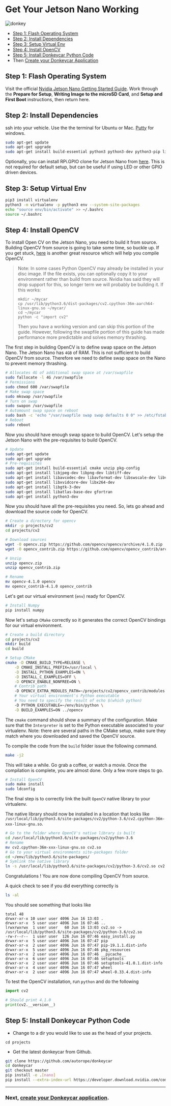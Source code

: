 # Get Your Jetson Nano Working

![donkey](/assets/logos/nvidia_logo.png)

* [Step 1: Flash Operating System](#step-1-flash-operating-system)
* [Step 2: Install Dependencies](#step-2-install-dependencies)
* [Step 3: Setup Virtual Env](#step-3-setup-virtual-env)
* [Step 4: Install OpenCV](#step-4-install-opencv)
* [Step 5: Install Donkeycar Python Code](#step-5-install-donkeycar-python-code)
* Then [Create your Donkeycar Application](/guide/create_application/)

## Step 1: Flash Operating System

Visit the official [Nvidia Jetson Nano Getting Started Guide](https://developer.nvidia.com/embedded/learn/get-started-jetson-nano-devkit#prepare). Work through the __Prepare for Setup__, __Writing Image to the microSD Card__, and __Setup and First Boot__ instructions, then return here.

## Step 2: Install Dependencies

ssh into your vehicle. Use the the terminal for Ubuntu or Mac. [Putty](https://www.chiark.greenend.org.uk/~sgtatham/putty/latest.html) for windows.


```bash
sudo apt-get update
sudo apt-get upgrade
sudo apt-get install build-essential python3 python3-dev python3-pip libhdf5-serial-dev hdf5-tools nano
```

Optionally, you can install RPi.GPIO clone for Jetson Nano from [here](https://github.com/NVIDIA/jetson-gpio). This is not required for default setup, but can be useful if using LED or other GPIO driven devices.

##  Step 3: Setup Virtual Env

```bash
pip3 install virtualenv
python3 -m virtualenv -p python3 env --system-site-packages
echo "source env/bin/activate" >> ~/.bashrc
source ~/.bashrc
```

## Step 4: Install OpenCV

To install Open CV on the Jetson Nano, you need to build it from source. Building OpenCV from source is going to take some time, so buckle up. If you get stuck, [here](https://www.pyimagesearch.com/2018/08/15/how-to-install-opencv-4-on-ubuntu/) is another great resource which will help you compile OpenCV. 

> Note: In some cases Python OpenCV may already be installed in your disc image. If the file exists, you can optionally copy it to your environment rather than build from source. Nvidia has said they will drop support for this, so longer term we will probably be building it. If this works:
> 
> ```
> mkdir ~/mycar
> cp /usr/lib/python3.6/dist-packages/cv2.cpython-36m-aarch64-linux-gnu.so ~/mycar/ 
> cd ~/mycar
> python -c "import cv2"
> ```
>
> Then you have a working version and can skip this portion of the guide.
> However, following the swapfile portion of this guide has made performance more predictable and solves memory thrashing.

The first step in building OpenCV is to define swap space on the Jetson Nano. The Jetson Nano has `4GB` of RAM. This is not sufficient to build OpenCV from source. Therefore we need to define swap space on the Nano to prevent memory thrashing.

```bash
# Allocates 4G of additional swap space at /var/swapfile
sudo fallocate -l 4G /var/swapfile
# Permissions
sudo chmod 600 /var/swapfile
# Make swap space
sudo mkswap /var/swapfile
# Turn on swap
sudo swapon /var/swapfile
# Automount swap space on reboot
sudo bash -c 'echo "/var/swapfile swap swap defaults 0 0" >> /etc/fstab'
# Reboot
sudo reboot
```

Now you should have enough swap space to build OpenCV. Let's setup the Jetson Nano with the pre-requisites to build OpenCV.

```bash
# Update
sudo apt-get update
sudo apt-get upgrade
# Pre-requisites
sudo apt-get install build-essential cmake unzip pkg-config
sudo apt-get install libjpeg-dev libpng-dev libtiff-dev
sudo apt-get install libavcodec-dev libavformat-dev libswscale-dev libv4l-dev
sudo apt-get install libxvidcore-dev libx264-dev
sudo apt-get install libgtk-3-dev
sudo apt-get install libatlas-base-dev gfortran
sudo apt-get install python3-dev
```

Now you should have all the pre-requisites you need.  So, lets go ahead and download the source code for OpenCV.

```bash
# Create a directory for opencv
mkdir -p projects/cv2
cd projects/cv2

# Download sources
wget -O opencv.zip https://github.com/opencv/opencv/archive/4.1.0.zip
wget -O opencv_contrib.zip https://github.com/opencv/opencv_contrib/archive/4.1.0.zip

# Unzip
unzip opencv.zip
unzip opencv_contrib.zip

# Rename
mv opencv-4.1.0 opencv
mv opencv_contrib-4.1.0 opencv_contrib
```

Let's get our virtual environment (`env`) ready for OpenCV.

```bash
# Install Numpy
pip install numpy
```

Now let's setup `CMake` correctly so it generates the correct OpenCV bindings for our virtual environment.

```bash
# Create a build directory
cd projects/cv2
mkdir build
cd build

# Setup CMake
cmake -D CMAKE_BUILD_TYPE=RELEASE \
	-D CMAKE_INSTALL_PREFIX=/usr/local \
	-D INSTALL_PYTHON_EXAMPLES=ON \
	-D INSTALL_C_EXAMPLES=OFF \
	-D OPENCV_ENABLE_NONFREE=ON \
	# Contrib path
	-D OPENCV_EXTRA_MODULES_PATH=~/projects/cv2/opencv_contrib/modules \
	# Your virtual environment's Python executable
	# You need to specify the result of echo $(which python)
	-D PYTHON_EXECUTABLE=~/env/bin/python \
	-D BUILD_EXAMPLES=ON ../opencv
```

The `cmake` command should show a summary of the configuration. Make sure that the `Interpreter` is set to the Python executable associated to *your* virtualenv.  Note: there are several paths in the CMake setup, make sure they match where you downloaded and saved the OpenCV source.

To compile the code from the `build` folder issue the following command. 

```bash
make -j2
```

This will take a while. Go grab a coffee, or watch a movie.
Once the compilation is complete, you are almost done. Only a few more steps to go.

```bash
# Install OpenCV
sudo make install
sudo ldconfig
```

The final step is to correctly link the built `OpenCV` native library to your virtualenv.

The native library should now be installed in a location that looks like `/usr/local/lib/python3.6/site-packages/cv2/python-3.6/cv2.cpython-36m-xxx-linux-gnu.so`. 

```bash
# Go to the folder where OpenCV's native library is built
cd /usr/local/lib/python3.6/site-packages/cv2/python-3.6
# Rename
mv cv2.cpython-36m-xxx-linux-gnu.so cv2.so
# Go to your virtual environments site-packages folder
cd ~/env/lib/python3.6/site-packages/
# Symlink the native library
ln -s /usr/local/lib/python3.6/site-packages/cv2/python-3.6/cv2.so cv2.so
```

Congratulations ! You are now done compiling OpenCV from source.

A quick check to see if you did everything correctly is

```bash
ls -al
```

You should see something that looks like

```
total 48
drwxr-xr-x 10 user user 4096 Jun 16 13:03 .
drwxr-xr-x  5 user user 4096 Jun 16 07:46 ..
lrwxrwxrwx  1 user user   60 Jun 16 13:03 cv2.so -> /usr/local/lib/python3.6/site-packages/cv2/python-3.6/cv2.so
-rw-r--r--  1 user user  126 Jun 16 07:46 easy_install.py
drwxr-xr-x  5 user user 4096 Jun 16 07:47 pip
drwxr-xr-x  2 user user 4096 Jun 16 07:47 pip-19.1.1.dist-info
drwxr-xr-x  5 user user 4096 Jun 16 07:46 pkg_resources
drwxr-xr-x  2 user user 4096 Jun 16 07:46 __pycache__
drwxr-xr-x  6 user user 4096 Jun 16 07:46 setuptools
drwxr-xr-x  2 user user 4096 Jun 16 07:46 setuptools-41.0.1.dist-info
drwxr-xr-x  4 user user 4096 Jun 16 07:47 wheel
drwxr-xr-x  2 user user 4096 Jun 16 07:47 wheel-0.33.4.dist-info
```

To test the OpenCV installation, run `python` and do the following

```python
import cv2

# Should print 4.1.0
print(cv2.__version__)
```
##  Step 5: Install Donkeycar Python Code

* Change to a dir you would like to use as the head of your projects.

```
cd projects
```

* Get the latest donkeycar from Github.

```bash
git clone https://github.com/autorope/donkeycar
cd donkeycar
git checkout master
pip install -e .[nano]
pip install --extra-index-url https://developer.download.nvidia.com/compute/redist/jp/v42 tensorflow-gpu==1.13.1+nv19.3
```

----

### Next, [create your Donkeycar application](/guide/create_application/).
